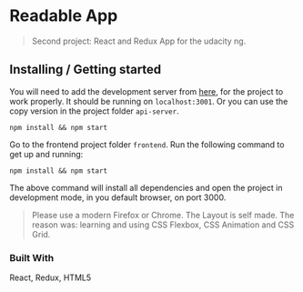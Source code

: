 # Readable App
> Second project: React and Redux App for the udacity ng.
 
## Installing / Getting started

You will need to add the development server from [here](https://github.com/udacity/reactnd-project-readable-starter), for the project to work properly. It should be running on `localhost:3001`.
Or you can use the copy version in the project folder ``api-server``.
```shell
npm install && npm start
```


Go to the frontend project folder ``frontend``.
Run the following command to get up and running:

```shell
npm install && npm start
```

The above command will install all dependencies and open the project in development mode, in you default browser, on port 3000.
> Please use a modern Firefox or Chrome. The Layout is self made. The reason was: learning and using CSS Flexbox, CSS Animation and CSS Grid.

### Built With
React, Redux, HTML5 
